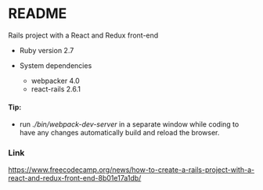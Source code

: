# README

Rails project with a React and Redux front-end

- Ruby version 2.7

- System dependencies
  - webpacker 4.0
  - react-rails 2.6.1

#### Tip:

- run _./bin/webpack-dev-server_ in a separate window while coding to have any changes automatically build and reload the browser.

### Link

https://www.freecodecamp.org/news/how-to-create-a-rails-project-with-a-react-and-redux-front-end-8b01e17a1db/
